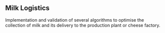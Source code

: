 ## Milk Logistics
Implementation and validation of several algorithms to optimise the collection of milk and its delivery to the production plant or cheese factory.

